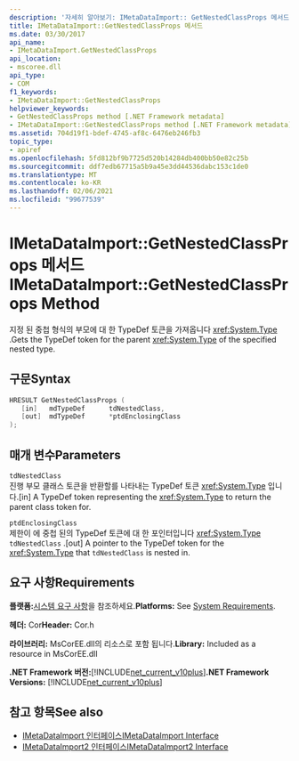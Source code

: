 ```yaml
---
description: '자세히 알아보기: IMetaDataImport:: GetNestedClassProps 메서드'
title: IMetaDataImport::GetNestedClassProps 메서드
ms.date: 03/30/2017
api_name:
- IMetaDataImport.GetNestedClassProps
api_location:
- mscoree.dll
api_type:
- COM
f1_keywords:
- IMetaDataImport::GetNestedClassProps
helpviewer_keywords:
- GetNestedClassProps method [.NET Framework metadata]
- IMetaDataImport::GetNestedClassProps method [.NET Framework metadata]
ms.assetid: 704d19f1-bdef-4745-af8c-6476eb246fb3
topic_type:
- apiref
ms.openlocfilehash: 5fd812bf9b7725d520b14284db400bb50e82c25b
ms.sourcegitcommit: ddf7edb67715a5b9a45e3dd44536dabc153c1de0
ms.translationtype: MT
ms.contentlocale: ko-KR
ms.lasthandoff: 02/06/2021
ms.locfileid: "99677539"
---
```

# <a name="imetadataimportgetnestedclassprops-method"></a><span data-ttu-id="e095b-103">IMetaDataImport::GetNestedClassProps 메서드</span><span class="sxs-lookup"><span data-stu-id="e095b-103">IMetaDataImport::GetNestedClassProps Method</span></span>

<span data-ttu-id="e095b-104">지정 된 중첩 형식의 부모에 대 한 TypeDef 토큰을 가져옵니다 <xref:System.Type> .</span><span class="sxs-lookup"><span data-stu-id="e095b-104">Gets the TypeDef token for the parent <xref:System.Type> of the specified nested type.</span></span>  
  
## <a name="syntax"></a><span data-ttu-id="e095b-105">구문</span><span class="sxs-lookup"><span data-stu-id="e095b-105">Syntax</span></span>  
  
```cpp  
HRESULT GetNestedClassProps (  
   [in]   mdTypeDef      tdNestedClass,  
   [out]  mdTypeDef      *ptdEnclosingClass  
);  
```  
  
## <a name="parameters"></a><span data-ttu-id="e095b-106">매개 변수</span><span class="sxs-lookup"><span data-stu-id="e095b-106">Parameters</span></span>  

 `tdNestedClass`  
 <span data-ttu-id="e095b-107">진행 부모 클래스 토큰을 반환할를 나타내는 TypeDef 토큰 <xref:System.Type> 입니다.</span><span class="sxs-lookup"><span data-stu-id="e095b-107">[in] A TypeDef token representing the <xref:System.Type> to return the parent class token for.</span></span>  
  
 `ptdEnclosingClass`  
 <span data-ttu-id="e095b-108">제한이 에 중첩 된의 TypeDef 토큰에 대 한 포인터입니다 <xref:System.Type> `tdNestedClass` .</span><span class="sxs-lookup"><span data-stu-id="e095b-108">[out] A pointer to the TypeDef token for the <xref:System.Type> that `tdNestedClass` is nested in.</span></span>  
  
## <a name="requirements"></a><span data-ttu-id="e095b-109">요구 사항</span><span class="sxs-lookup"><span data-stu-id="e095b-109">Requirements</span></span>  

 <span data-ttu-id="e095b-110">**플랫폼:**[시스템 요구 사항](../../get-started/system-requirements.md)을 참조하세요.</span><span class="sxs-lookup"><span data-stu-id="e095b-110">**Platforms:** See [System Requirements](../../get-started/system-requirements.md).</span></span>  
  
 <span data-ttu-id="e095b-111">**헤더:** Cor</span><span class="sxs-lookup"><span data-stu-id="e095b-111">**Header:** Cor.h</span></span>  
  
 <span data-ttu-id="e095b-112">**라이브러리:** MsCorEE.dll의 리소스로 포함 됩니다.</span><span class="sxs-lookup"><span data-stu-id="e095b-112">**Library:** Included as a resource in MsCorEE.dll</span></span>  
  
 <span data-ttu-id="e095b-113">**.NET Framework 버전:**[!INCLUDE[net_current_v10plus](../../../../includes/net-current-v10plus-md.md)]</span><span class="sxs-lookup"><span data-stu-id="e095b-113">**.NET Framework Versions:** [!INCLUDE[net_current_v10plus](../../../../includes/net-current-v10plus-md.md)]</span></span>  
  
## <a name="see-also"></a><span data-ttu-id="e095b-114">참고 항목</span><span class="sxs-lookup"><span data-stu-id="e095b-114">See also</span></span>

- [<span data-ttu-id="e095b-115">IMetaDataImport 인터페이스</span><span class="sxs-lookup"><span data-stu-id="e095b-115">IMetaDataImport Interface</span></span>](imetadataimport-interface.md)
- [<span data-ttu-id="e095b-116">IMetaDataImport2 인터페이스</span><span class="sxs-lookup"><span data-stu-id="e095b-116">IMetaDataImport2 Interface</span></span>](imetadataimport2-interface.md)
